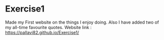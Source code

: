 # Exercise1
Made my First website on the things I enjoy doing.
Also I have added two of my all-time favourite quotes.
Website link :
https://pallavi82.github.io/Exercise1/
